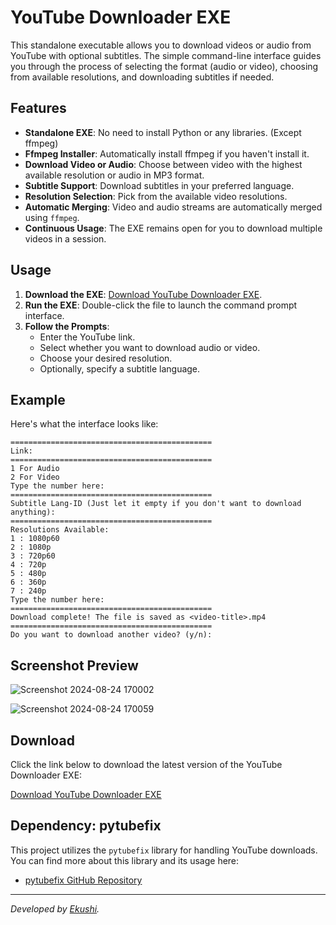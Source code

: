 

# YouTube Downloader EXE

This standalone executable allows you to download videos or audio from YouTube with optional subtitles. The simple command-line interface guides you through the process of selecting the format (audio or video), choosing from available resolutions, and downloading subtitles if needed.

## Features

- **Standalone EXE**: No need to install Python or any libraries. (Except ffmpeg)
- **Ffmpeg Installer**: Automatically install ffmpeg if you haven't install it.
- **Download Video or Audio**: Choose between video with the highest available resolution or audio in MP3 format.
- **Subtitle Support**: Download subtitles in your preferred language.
- **Resolution Selection**: Pick from the available video resolutions.
- **Automatic Merging**: Video and audio streams are automatically merged using `ffmpeg`.
- **Continuous Usage**: The EXE remains open for you to download multiple videos in a session.

## Usage

1. **Download the EXE**: [Download YouTube Downloader EXE](https://github.com/ExyXyz/YT-Downloader/releases).
2. **Run the EXE**: Double-click the file to launch the command prompt interface.
3. **Follow the Prompts**:
   - Enter the YouTube link.
   - Select whether you want to download audio or video.
   - Choose your desired resolution.
   - Optionally, specify a subtitle language.

## Example

Here's what the interface looks like:

```plaintext
=============================================
Link: 
=============================================
1 For Audio
2 For Video
Type the number here: 
=============================================
Subtitle Lang-ID (Just let it empty if you don't want to download anything): 
=============================================
Resolutions Available:
1 : 1080p60
2 : 1080p
3 : 720p60
4 : 720p
5 : 480p
6 : 360p
7 : 240p
Type the number here: 
=============================================
Download complete! The file is saved as <video-title>.mp4
=============================================
Do you want to download another video? (y/n):
```

## Screenshot Preview

![Screenshot 2024-08-24 170002](https://github.com/user-attachments/assets/02e393ec-52c5-4a4c-bf9d-3a6c8e09e9a5)

![Screenshot 2024-08-24 170059](https://github.com/user-attachments/assets/48217236-3930-432e-80d0-4fc1538627ec)



## Download

Click the link below to download the latest version of the YouTube Downloader EXE:

[Download YouTube Downloader EXE](https://github.com/ExyXyz/YT-Downloader/releases/tag/release)

## Dependency: pytubefix

This project utilizes the `pytubefix` library for handling YouTube downloads. You can find more about this library and its usage here:

- [pytubefix GitHub Repository](https://github.com/JuanBindez/pytubefix)

---

*Developed by [Ekushi](https://github.com/ExyXyz).*
